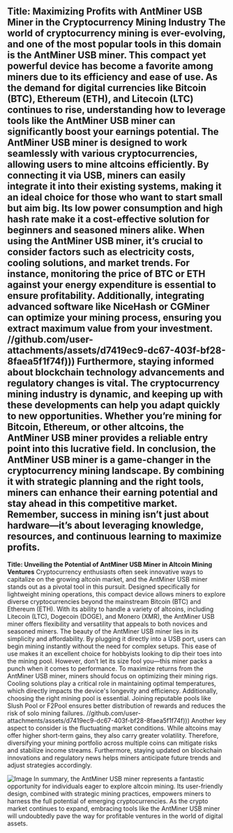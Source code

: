**Title: Maximizing Profits with AntMiner USB Miner in the Cryptocurrency Mining Industry**
The world of cryptocurrency mining is ever-evolving, and one of the most popular tools in this domain is the AntMiner USB miner. This compact yet powerful device has become a favorite among miners due to its efficiency and ease of use. As the demand for digital currencies like Bitcoin (BTC), Ethereum (ETH), and Litecoin (LTC) continues to rise, understanding how to leverage tools like the AntMiner USB miner can significantly boost your earnings potential.
The AntMiner USB miner is designed to work seamlessly with various cryptocurrencies, allowing users to mine altcoins efficiently. By connecting it via USB, miners can easily integrate it into their existing systems, making it an ideal choice for those who want to start small but aim big. Its low power consumption and high hash rate make it a cost-effective solution for beginners and seasoned miners alike.
When using the AntMiner USB miner, it’s crucial to consider factors such as electricity costs, cooling solutions, and market trends. For instance, monitoring the price of BTC or ETH against your energy expenditure is essential to ensure profitability. Additionally, integrating advanced software like NiceHash or CGMiner can optimize your mining process, ensuring you extract maximum value from your investment.
 //github.com/user-attachments/assets/d7419ec9-dc67-403f-bf28-8faea5f1f74f)))
Furthermore, staying informed about blockchain technology advancements and regulatory changes is vital. The cryptocurrency mining industry is dynamic, and keeping up with these developments can help you adapt quickly to new opportunities. Whether you’re mining for Bitcoin, Ethereum, or other altcoins, the AntMiner USB miner provides a reliable entry point into this lucrative field.
In conclusion, the AntMiner USB miner is a game-changer in the cryptocurrency mining landscape. By combining it with strategic planning and the right tools, miners can enhance their earning potential and stay ahead in this competitive market. Remember, success in mining isn’t just about hardware—it’s about leveraging knowledge, resources, and continuous learning to maximize profits. 
---
**Title: Unveiling the Potential of AntMiner USB Miner in Altcoin Mining Ventures**
Cryptocurrency enthusiasts often seek innovative ways to capitalize on the growing altcoin market, and the AntMiner USB miner stands out as a pivotal tool in this pursuit. Designed specifically for lightweight mining operations, this compact device allows miners to explore diverse cryptocurrencies beyond the mainstream Bitcoin (BTC) and Ethereum (ETH). With its ability to handle a variety of altcoins, including Litecoin (LTC), Dogecoin (DOGE), and Monero (XMR), the AntMiner USB miner offers flexibility and versatility that appeals to both novices and seasoned miners.
The beauty of the AntMiner USB miner lies in its simplicity and affordability. By plugging it directly into a USB port, users can begin mining instantly without the need for complex setups. This ease of use makes it an excellent choice for hobbyists looking to dip their toes into the mining pool. However, don’t let its size fool you—this miner packs a punch when it comes to performance.
To maximize returns from the AntMiner USB miner, miners should focus on optimizing their mining rigs. Cooling solutions play a critical role in maintaining optimal temperatures, which directly impacts the device's longevity and efficiency. Additionally, choosing the right mining pool is essential. Joining reputable pools like Slush Pool or F2Pool ensures better distribution of rewards and reduces the risk of solo mining failures.
 //github.com/user-attachments/assets/d7419ec9-dc67-403f-bf28-8faea5f1f74f)))
Another key aspect to consider is the fluctuating market conditions. While altcoins may offer higher short-term gains, they also carry greater volatility. Therefore, diversifying your mining portfolio across multiple coins can mitigate risks and stabilize income streams. Furthermore, staying updated on blockchain innovations and regulatory news helps miners anticipate future trends and adjust strategies accordingly.

![Image](https://github.com/user-attachments/assets/d7419ec9-dc67-403f-bf28-8faea5f1f74f)
In summary, the AntMiner USB miner represents a fantastic opportunity for individuals eager to explore altcoin mining. Its user-friendly design, combined with strategic mining practices, empowers miners to harness the full potential of emerging cryptocurrencies. As the crypto market continues to expand, embracing tools like the AntMiner USB miner will undoubtedly pave the way for profitable ventures in the world of digital assets.
